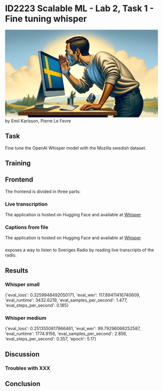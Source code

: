 # ID2223 Scalable ML - Lab 2, Task 1 - Fine tuning whisper
![man whispering swedish at computer](../assets/task1.png)
by Emil Karlsson, Pierre Le Fevre

## Task
Fine tune the OpenAI Whisper model with the Mozilla swedish dataset.

## Training

## Frontend
The frontend is divided in three parts:

### Live transcription

The application is hosted on Hugging Face and available at [Whisper](https://huggingface.co/spaces/pierrelf/whisper)

### Captions from file

The application is hosted on Hugging Face and available at [Whisper](https://huggingface.co/spaces/pierrelf/whisper-live)

###
exposes a way to listen to Sveriges Radio by reading live transcripts of the radio.

## Results
### Whisper small
{'eval_loss': 0.3259948492050171, 'eval_wer': 117.89411416740609, 'eval_runtime': 3432.6219, 'eval_samples_per_second': 1.477, 'eval_steps_per_second': 0.185}

### Whisper medium
{'eval_loss': 0.2513550817966461, 'eval_wer': 99.79296066252587, 'eval_runtime': 1774.9156, 'eval_samples_per_second': 2.856, 'eval_steps_per_second': 0.357, 'epoch': 5.17}

## Discussion

### Troubles with XXX

## Conclusion
